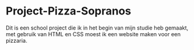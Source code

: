 # Project-Pizza-Sopranos
Dit is een school project die ik in het begin van mijn studie heb gemaakt, met gebruik van HTML en CSS moest ik een website maken voor een pizzaria.

